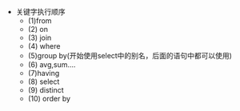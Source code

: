 - 关键字执行顺序
	- (1)from 
	- (2) on 
	- (3) join 
	- (4) where 
	- (5)group by(开始使用select中的别名，后面的语句中都可以使用)
	- (6) avg,sum.... 
	- (7)having 
	- (8) select 
	- (9) distinct 
	- (10) order by 
